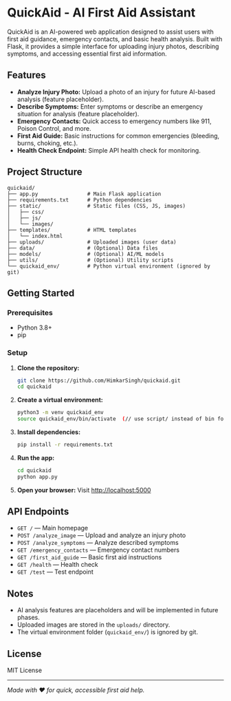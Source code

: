# QuickAid - AI First Aid Assistant

QuickAid is an AI-powered web application designed to assist users with first aid guidance, emergency contacts, and basic health analysis. Built with Flask, it provides a simple interface for uploading injury photos, describing symptoms, and accessing essential first aid information.

## Features

- **Analyze Injury Photo:** Upload a photo of an injury for future AI-based analysis (feature placeholder).
- **Describe Symptoms:** Enter symptoms or describe an emergency situation for analysis (feature placeholder).
- **Emergency Contacts:** Quick access to emergency numbers like 911, Poison Control, and more.
- **First Aid Guide:** Basic instructions for common emergencies (bleeding, burns, choking, etc.).
- **Health Check Endpoint:** Simple API health check for monitoring.

## Project Structure

```
quickaid/
├── app.py                # Main Flask application
├── requirements.txt      # Python dependencies
├── static/               # Static files (CSS, JS, images)
│   ├── css/
│   ├── js/
│   └── images/
├── templates/            # HTML templates
│   └── index.html
├── uploads/              # Uploaded images (user data)
├── data/                 # (Optional) Data files
├── models/               # (Optional) AI/ML models
├── utils/                # (Optional) Utility scripts
└── quickaid_env/         # Python virtual environment (ignored by git)
```

## Getting Started

### Prerequisites
- Python 3.8+
- pip

### Setup
1. **Clone the repository:**
	```bash
	git clone https://github.com/HimkarSingh/quickaid.git
	cd quickaid
	```
2. **Create a virtual environment:**
	```bash
	python3 -m venv quickaid_env
	source quickaid_env/bin/activate  (// use script/ instead of bin for windows users)
	```
3. **Install dependencies:**
	```bash
	pip install -r requirements.txt
	```
4. **Run the app:**
	```bash
	cd quickaid
	python app.py
	```
5. **Open your browser:**
	Visit [http://localhost:5000](http://localhost:5000)

## API Endpoints

- `GET /` — Main homepage
- `POST /analyze_image` — Upload and analyze an injury photo
- `POST /analyze_symptoms` — Analyze described symptoms
- `GET /emergency_contacts` — Emergency contact numbers
- `GET /first_aid_guide` — Basic first aid instructions
- `GET /health` — Health check
- `GET /test` — Test endpoint

## Notes
- AI analysis features are placeholders and will be implemented in future phases.
- Uploaded images are stored in the `uploads/` directory.
- The virtual environment folder (`quickaid_env/`) is ignored by git.

## License
MIT License

---

*Made with ❤️ for quick, accessible first aid help.*
